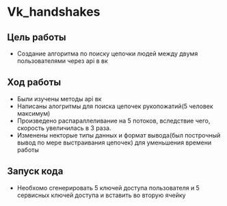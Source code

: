 # Vk_handshakes
## Цель работы
- Создание алгоритма по поиску цепочки людей между двумя пользователями через api в вк
## Ход работы
- Были изучены методы api вк
- Написаны алогритмы для поиска цепочек рукопожатий(5 человек максимум)
- Произведено распараллеливание на 5 потоков, вследствие чего, скорость увеличилась в 3 раза.
- Изменены некторые типы данных и формат вывода(был построчный вывод по мере выстраивания цепочек) для уменьшения времени работы
## Запуск кода
- Необхомо сгенерировать 5 ключей доступа пользователя и 5 сервисных ключей доступа и вставить во вторую ячейку
